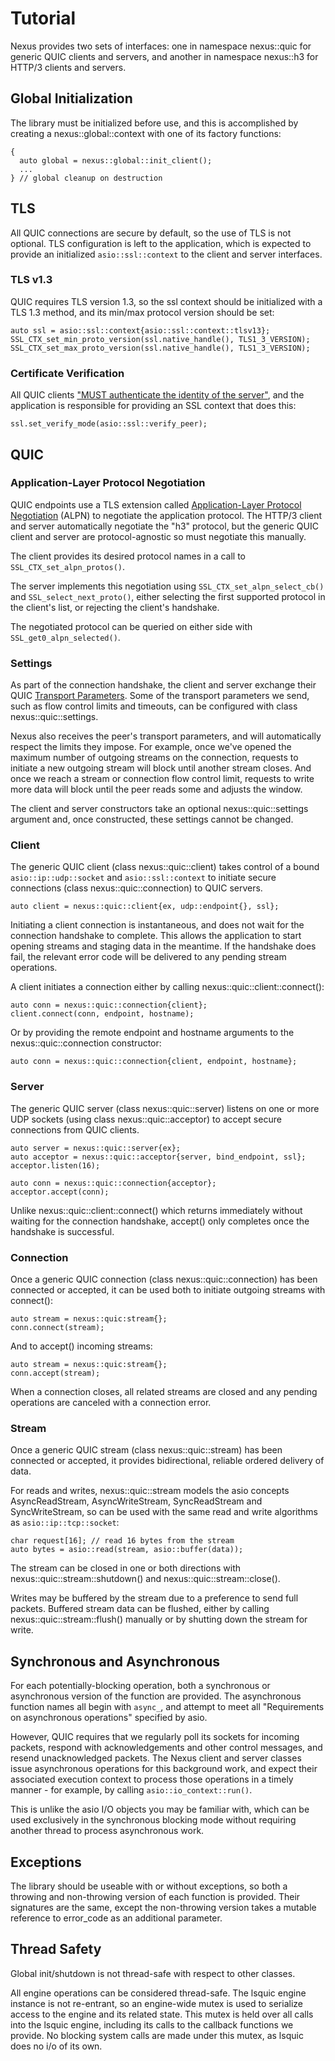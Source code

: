 # Tutorial

Nexus provides two sets of interfaces: one in namespace nexus::quic for generic QUIC clients and servers, and another in namespace nexus::h3 for HTTP/3 clients and servers.

## Global Initialization

The library must be initialized before use, and this is accomplished by creating a nexus::global::context with one of its factory functions:

	{
	  auto global = nexus::global::init_client();
	  ...
	} // global cleanup on destruction

## TLS

All QUIC connections are secure by default, so the use of TLS is not optional. TLS configuration is left to the application, which is expected to provide an initialized `asio::ssl::context` to the client and server interfaces.

### TLS v1.3

QUIC requires TLS version 1.3, so the ssl context should be initialized with a TLS 1.3 method, and its min/max protocol version should be set:

	auto ssl = asio::ssl::context{asio::ssl::context::tlsv13};
	SSL_CTX_set_min_proto_version(ssl.native_handle(), TLS1_3_VERSION);
	SSL_CTX_set_max_proto_version(ssl.native_handle(), TLS1_3_VERSION);

### Certificate Verification

All QUIC clients ["MUST authenticate the identity of the server"](https://www.rfc-editor.org/rfc/rfc9001.html#name-peer-authentication), and the application is responsible for providing an SSL context that does this:

	ssl.set_verify_mode(asio::ssl::verify_peer);

## QUIC

### Application-Layer Protocol Negotiation

QUIC endpoints use a TLS extension called [Application-Layer Protocol Negotiation](https://en.wikipedia.org/wiki/ALPN) (ALPN) to negotiate the application protocol. The HTTP/3 client and server automatically negotiate the "h3" protocol, but the generic QUIC client and server are protocol-agnostic so must negotiate this manually.

The client provides its desired protocol names in a call to `SSL_CTX_set_alpn_protos()`.

The server implements this negotiation using `SSL_CTX_set_alpn_select_cb()` and `SSL_select_next_proto()`, either selecting the first supported protocol in the client's list, or rejecting the client's handshake.

The negotiated protocol can be queried on either side with `SSL_get0_alpn_selected()`.

### Settings

As part of the connection handshake, the client and server exchange their QUIC [Transport Parameters](https://www.rfc-editor.org/rfc/rfc9000.html#transport-parameter-definitions). Some of the transport parameters we send, such as flow control limits and timeouts, can be configured with class nexus::quic::settings.

Nexus also receives the peer's transport parameters, and will automatically respect the limits they impose. For example, once we've opened the maximum number of outgoing streams on the connection, requests to initiate a new outgoing stream will block until another stream closes. And once we reach a stream or connection flow control limit, requests to write more data will block until the peer reads some and adjusts the window.

The client and server constructors take an optional nexus::quic::settings argument and, once constructed, these settings cannot be changed.

### Client

The generic QUIC client (class nexus::quic::client) takes control of a bound `asio::ip::udp::socket` and `asio::ssl::context` to initiate secure connections (class nexus::quic::connection) to QUIC servers.

	auto client = nexus::quic::client{ex, udp::endpoint{}, ssl};

Initiating a client connection is instantaneous, and does not wait for the connection handshake to complete. This allows the application to start opening streams and staging data in the meantime. If the handshake does fail, the relevant error code will be delivered to any pending stream operations.

A client initiates a connection either by calling nexus::quic::client::connect():

	auto conn = nexus::quic::connection{client};
	client.connect(conn, endpoint, hostname);

Or by providing the remote endpoint and hostname arguments to the nexus::quic::connection constructor:

	auto conn = nexus::quic::connection{client, endpoint, hostname};

### Server

The generic QUIC server (class nexus::quic::server) listens on one or more UDP sockets (using class nexus::quic::acceptor) to accept secure connections from QUIC clients.

	auto server = nexus::quic::server{ex};
	auto acceptor = nexus::quic::acceptor{server, bind_endpoint, ssl};
	acceptor.listen(16);

	auto conn = nexus::quic::connection{acceptor};
	acceptor.accept(conn);

Unlike nexus::quic::client::connect() which returns immediately without waiting for the connection handshake, accept() only completes once the handshake is successful.

### Connection

Once a generic QUIC connection (class nexus::quic::connection) has been connected or accepted, it can be used both to initiate outgoing streams with connect():

	auto stream = nexus::quic:stream{};
	conn.connect(stream);

And to accept() incoming streams:

	auto stream = nexus::quic:stream{};
	conn.accept(stream);

When a connection closes, all related streams are closed and any pending operations are canceled with a connection error.

### Stream

Once a generic QUIC stream (class nexus::quic::stream) has been connected or accepted, it provides bidirectional, reliable ordered delivery of data.

For reads and writes, nexus::quic::stream models the asio concepts AsyncReadStream, AsyncWriteStream, SyncReadStream and SyncWriteStream, so can be used with the same read and write algorithms as `asio::ip::tcp::socket`:

	char request[16]; // read 16 bytes from the stream
	auto bytes = asio::read(stream, asio::buffer(data));

The stream can be closed in one or both directions with nexus::quic::stream::shutdown() and nexus::quic::stream::close().

Writes may be buffered by the stream due to a preference to send full packets. Buffered stream data can be flushed, either by calling nexus::quic::stream::flush() manually or by shutting down the stream for write.

## Synchronous and Asynchronous

For each potentially-blocking operation, both a synchronous or asynchronous version of the function are provided. The asynchronous function names all begin with `async_`, and attempt to meet all "Requirements on asynchronous operations" specified by asio.

However, QUIC requires that we regularly poll its sockets for incoming packets, respond with acknowledgements and other control messages, and resend unacknowledged packets. The Nexus client and server classes issue asynchronous operations for this background work, and expect their associated execution context to process those operations in a timely manner - for example, by calling `asio::io_context::run()`.

This is unlike the asio I/O objects you may be familiar with, which can be used exclusively in the synchronous blocking mode without requiring another thread to process asynchronous work.

## Exceptions

The library should be useable with or without exceptions, so both a throwing and non-throwing version of each function is provided. Their signatures are the same, except the non-throwing version takes a mutable reference to error_code as an additional parameter.

## Thread Safety

Global init/shutdown is not thread-safe with respect to other classes.

All engine operations can be considered thread-safe. The lsquic engine instance is not re-entrant, so an engine-wide mutex is used to serialize access to the engine and its related state. This mutex is held over all calls into the lsquic engine, including its calls to the callback functions we provide. No blocking system calls are made under this mutex, as lsquic does no i/o of its own.
